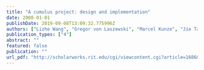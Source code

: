 ```yaml
---
title: "A cumulus project: design and implementation"
date: 2008-01-01
publishDate: 2019-09-08T13:09:32.775996Z
authors: ["Lizhe Wang", "Gregor von Laszewski", "Marcel Kunze", "Jie Tao"]
publication_types: ["4"]
abstract: ""
featured: false
publication: ""
url_pdf: "http://scholarworks.rit.edu/cgi/viewcontent.cgi?article=1686&context=article"
---
```


